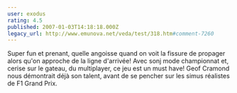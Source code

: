 ```yaml
---
user: exodus
rating: 4.5
published: 2007-01-03T14:18:18.000Z
legacy_url: http://www.emunova.net/veda/test/318.htm#comment-7260
---
```

Super fun et prenant, quelle angoisse quand on voit la fissure de propager alors qu'on approche de la ligne d'arrivée! Avec sonj mode championnat et, cerise sur le gateau, du multiplayer, ce jeu est un must have! Geof Cramond nous démontrait déjà son talent, avant de se pencher sur les simus réalistes de F1 Grand Prix.
